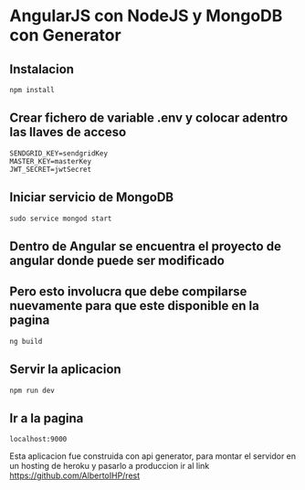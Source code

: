 # AngularJS con NodeJS y MongoDB con Generator


## Instalacion

```
npm install
```

## Crear fichero de variable .env y colocar adentro las llaves de acceso

```
SENDGRID_KEY=sendgridKey
MASTER_KEY=masterKey
JWT_SECRET=jwtSecret
```
## Iniciar servicio de MongoDB
```
sudo service mongod start
```
## Dentro de Angular se encuentra el proyecto de angular donde puede ser modificado
## Pero esto involucra que debe compilarse nuevamente para que este disponible en la pagina

```
ng build
```

## Servir la aplicacion

```
npm run dev
```


## Ir a la pagina

```
localhost:9000
```
Esta aplicacion fue construida con api generator, para montar el servidor en un hosting de heroku y pasarlo a produccion ir al link
https://github.com/AlbertoIHP/rest
